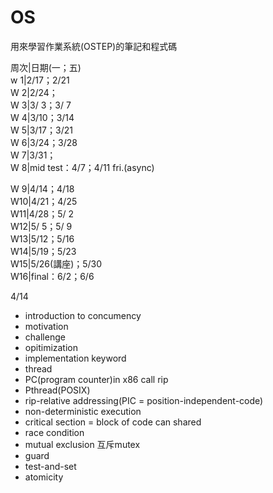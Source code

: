 # OS
用來學習作業系統(OSTEP)的筆記和程式碼

周次|日期(一；五)  
w 1|2/17；2/21  
W 2|2/24；  
W 3|3/ 3；3/ 7  
W 4|3/10；3/14  
W 5|3/17；3/21  
W 6|3/24；3/28  
W 7|3/31；  
W 8|mid test：4/7；4/11 fri.(async)  
  
W 9|4/14；4/18  
W10|4/21；4/25  
W11|4/28；5/ 2  
W12|5/ 5；5/ 9  
W13|5/12；5/16  
W14|5/19；5/23  
W15|5/26(講座)；5/30  
W16|final：6/2；6/6  


4/14  
- introduction to concumency
- motivation
- challenge
- opitimization
- implementation
keyword
- thread
- PC(program counter)in x86 call rip
- Pthread(POSIX)
- rip-relative addressing(PIC = position-independent-code)
- non-deterministic execution
- critical section = block of code can shared
- race condition
- mutual exclusion 互斥mutex
- guard
- test-and-set
- atomicity

